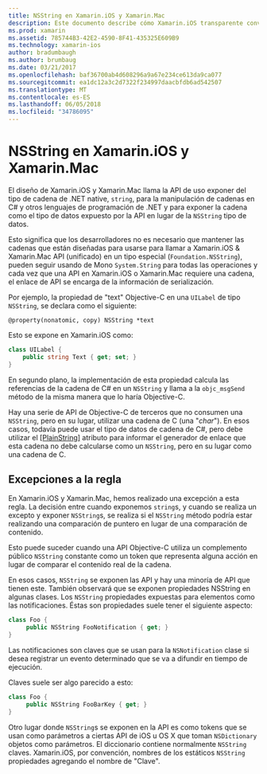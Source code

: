```yaml
---
title: NSString en Xamarin.iOS y Xamarin.Mac
description: Este documento describe cómo Xamarin.iOS transparente convierte objetos NSString a objetos de cadena de C#, cuando esto no sucede.
ms.prod: xamarin
ms.assetid: 785744B3-42E2-4590-8F41-435325E609B9
ms.technology: xamarin-ios
author: bradumbaugh
ms.author: brumbaug
ms.date: 03/21/2017
ms.openlocfilehash: baf36700ab4d608296a9a67e234ce613da9ca077
ms.sourcegitcommit: ea1dc12a3c2d7322f234997daacbfdb6ad542507
ms.translationtype: MT
ms.contentlocale: es-ES
ms.lasthandoff: 06/05/2018
ms.locfileid: "34786095"
---
```

# <a name="nsstring-in-xamarinios-and-xamarinmac"></a>NSString en Xamarin.iOS y Xamarin.Mac

El diseño de Xamarin.iOS y Xamarin.Mac llama la API de uso exponer del tipo de cadena de .NET native, `string`, para la manipulación de cadenas en C# y otros lenguajes de programación de .NET y para exponer la cadena como el tipo de datos expuesto por la API en lugar de la `NSString` tipo de datos.

Esto significa que los desarrolladores no es necesario que mantener las cadenas que están diseñadas para usarse para llamar a Xamarin.iOS & Xamarin.Mac API (unificado) en un tipo especial (`Foundation.NSString`), pueden seguir usando de Mono `System.String` para todas las operaciones y cada vez que una API en Xamarin.iOS o Xamarin.Mac requiere una cadena, el enlace de API se encarga de la información de serialización.

Por ejemplo, la propiedad de "text" Objective-C en una `UILabel` de tipo `NSString`, se declara como el siguiente:

```objc
@property(nonatomic, copy) NSString *text
```

Esto se expone en Xamarin.iOS como:

```csharp
class UILabel {
    public string Text { get; set; }
}
```

En segundo plano, la implementación de esta propiedad calcula las referencias de la cadena de C# en un `NSString` y llama a la `objc_msgSend` método de la misma manera que lo haría Objective-C.

Hay una serie de API de Objective-C de terceros que no consumen una `NSString`, pero en su lugar, utilizar una cadena de C (una "*char*"). En esos casos, todavía puede usar el tipo de datos de cadena de C#, pero debe utilizar el [[PlainString]](~/cross-platform/macios/binding/objective-c-libraries.md) atributo para informar el generador de enlace que esta cadena no debe calcularse como un `NSString`, pero en su lugar como una cadena de C.

 <a name="Exceptions_to_the_Rule" />

## <a name="exceptions-to-the-rule"></a>Excepciones a la regla

En Xamarin.iOS y Xamarin.Mac, hemos realizado una excepción a esta regla. La decisión entre cuando exponemos `string`s, y cuando se realiza un excepto y exponer `NSString`s, se realiza si el `NSString` método podría estar realizando una comparación de puntero en lugar de una comparación de contenido.

Esto puede suceder cuando una API Objective-C utiliza un complemento público `NSString` constante como un token que representa alguna acción en lugar de comparar el contenido real de la cadena.

En esos casos, `NSString` se exponen las API y hay una minoría de API que tienen este. También observará que se exponen propiedades NSString en algunas clases. Los `NSString` propiedades expuestas para elementos como las notificaciones. Éstas son propiedades suele tener el siguiente aspecto:

```csharp
class Foo {
     public NSString FooNotification { get; }
}
```
Las notificaciones son claves que se usan para la `NSNotification` clase si desea registrar un evento determinado que se va a difundir en tiempo de ejecución.

Claves suele ser algo parecido a esto:

```csharp
class Foo {
     public NSString FooBarKey { get; }
}
```

Otro lugar donde `NSString`s se exponen en la API es como tokens que se usan como parámetros a ciertas API de iOS u OS X que toman `NSDictionary` objetos como parámetros. El diccionario contiene normalmente `NSString` claves. Xamarin.iOS, por convención, nombres de los estáticos `NSString` propiedades agregando el nombre de "Clave".
